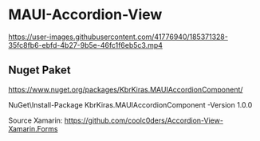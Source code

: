 # MAUI-Accordion-View


https://user-images.githubusercontent.com/41776940/185371328-35fc8fb6-ebfd-4b27-9b5e-46fc1f6eb5c3.mp4

## Nuget Paket
https://www.nuget.org/packages/KbrKiras.MAUIAccordionComponent/

NuGet\Install-Package KbrKiras.MAUIAccordionComponent -Version 1.0.0

Source Xamarin:
https://github.com/coolc0ders/Accordion-View-Xamarin.Forms
